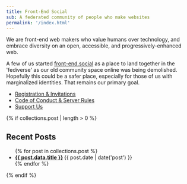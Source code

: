 ```yaml
---
title: Front-End Social
sub: A federated community of people who make websites
permalink: '/index.html'
---
```


We are front-end web makers
who value humans over technology,
and embrace diversity on an open,
accessible, and progressively-enhanced web.

A few of us started [front-end.social](https://front-end.social)
as a place to land together in the 'fediverse'
as our old community space online was being demolished.
Hopefully this could be a safer place,
especially for those of us with marginalized identities.
That remains our primary goal.

- [Registration & Invitations](/registration/)
- [Code of Conduct & Server Rules](https://front-end.social/about)
- [Support Us](/support/)

{% if collections.post | length > 0 %}
## Recent Posts

<ul class="post-list">
  {% for post in collections.post %}
    <li>
      <strong>
        <a href="{{ post.url }}">{{ post.data.title }}</a>
      </strong>
      <time datetime="{{ post.date | date('iso') }}">
        {{ post.date | date('post') }}
      </time>
    </li>
  {% endfor %}
</ul>
{% endif %}
